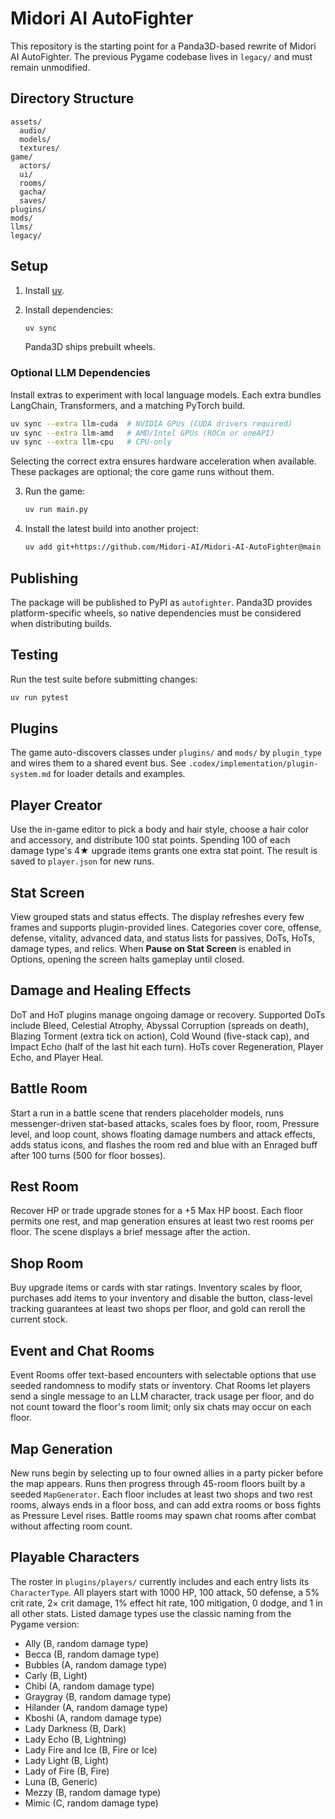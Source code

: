 # Midori AI AutoFighter

This repository is the starting point for a Panda3D-based rewrite of Midori AI AutoFighter.
The previous Pygame codebase lives in `legacy/` and must remain unmodified.

## Directory Structure

```
assets/
  audio/
  models/
  textures/
game/
  actors/
  ui/
  rooms/
  gacha/
  saves/
plugins/
mods/
llms/
legacy/
```

## Setup

1. Install [uv](https://github.com/astral-sh/uv).
2. Install dependencies:

   ```bash
   uv sync
   ```

   Panda3D ships prebuilt wheels.

### Optional LLM Dependencies

Install extras to experiment with local language models. Each extra bundles
LangChain, Transformers, and a matching PyTorch build.

```bash
uv sync --extra llm-cuda  # NVIDIA GPUs (CUDA drivers required)
uv sync --extra llm-amd   # AMD/Intel GPUs (ROCm or oneAPI)
uv sync --extra llm-cpu   # CPU-only
```

Selecting the correct extra ensures hardware acceleration when available. These
packages are optional; the core game runs without them.

3. Run the game:

   ```bash
   uv run main.py
   ```

4. Install the latest build into another project:

   ```bash
   uv add git+https://github.com/Midori-AI/Midori-AI-AutoFighter@main
   ```

## Publishing

The package will be published to PyPI as `autofighter`. Panda3D provides platform-specific
wheels, so native dependencies must be considered when distributing builds.

## Testing

Run the test suite before submitting changes:

```bash
uv run pytest
```

## Plugins

The game auto-discovers classes under `plugins/` and `mods/` by `plugin_type` and wires them to a shared event bus. See `.codex/implementation/plugin-system.md` for loader details and examples.

## Player Creator

Use the in-game editor to pick a body and hair style, choose a hair color and accessory, and distribute 100 stat points. Spending 100 of each damage type's 4★ upgrade items grants one extra stat point. The result is saved to `player.json` for new runs.

## Stat Screen

View grouped stats and status effects. The display refreshes every few frames and supports plugin-provided lines. Categories cover core, offense, defense, vitality, advanced data, and status lists for passives, DoTs, HoTs, damage types, and relics. When **Pause on Stat Screen** is enabled in Options, opening the screen halts gameplay until closed.

## Damage and Healing Effects

DoT and HoT plugins manage ongoing damage or recovery. Supported DoTs include Bleed, Celestial Atrophy, Abyssal Corruption (spreads on death), Blazing Torment (extra tick on action), Cold Wound (five-stack cap), and Impact Echo (half of the last hit each turn). HoTs cover Regeneration, Player Echo, and Player Heal.

## Battle Room

Start a run in a battle scene that renders placeholder models, runs messenger-driven stat-based attacks, scales foes by floor, room, Pressure level, and loop count, shows floating damage numbers and attack effects, adds status icons, and flashes the room red and blue with an Enraged buff after 100 turns (500 for floor bosses).

## Rest Room

Recover HP or trade upgrade stones for a +5 Max HP boost. Each floor permits one rest, and map generation ensures at least two rest rooms per floor. The scene displays a brief message after the action.

## Shop Room

Buy upgrade items or cards with star ratings. Inventory scales by floor, purchases add items to your inventory and disable the button, class-level tracking guarantees at least two shops per floor, and gold can reroll the current stock.

## Event and Chat Rooms

Event Rooms offer text-based encounters with selectable options that use seeded randomness to modify stats or inventory. Chat Rooms let players send a single message to an LLM character, track usage per floor, and do not count toward the floor's room limit; only six chats may occur on each floor.

## Map Generation

New runs begin by selecting up to four owned allies in a party picker before the map appears. Runs then progress through 45-room floors built by a seeded `MapGenerator`. Each floor includes at least two shops and two rest rooms, always ends in a floor boss, and can add extra rooms or boss fights as Pressure Level rises. Battle rooms may spawn chat rooms after combat without affecting room count.

## Playable Characters

The roster in `plugins/players/` currently includes and each entry lists its
`CharacterType`. All players start with 1000 HP, 100 attack, 50 defense, a 5%
crit rate, 2× crit damage, 1% effect hit rate, 100 mitigation, 0 dodge, and 1
in all other stats. Listed damage types use the classic naming from the
Pygame version:

- Ally (B, random damage type)
- Becca (B, random damage type)
- Bubbles (A, random damage type)
- Carly (B, Light)
- Chibi (A, random damage type)
- Graygray (B, random damage type)
- Hilander (A, random damage type)
- Kboshi (A, random damage type)
- Lady Darkness (B, Dark)
- Lady Echo (B, Lightning)
- Lady Fire and Ice (B, Fire or Ice)
- Lady Light (B, Light)
- Lady of Fire (B, Fire)
- Luna (B, Generic)
- Mezzy (B, random damage type)
- Mimic (C, random damage type)
